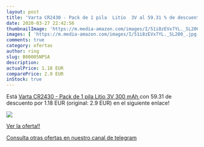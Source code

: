 ```yaml
---
layout: post
title: 'Varta CR2430 - Pack de 1 pila  Litio  3V al 59.31 % de descuento'
date: 2020-03-27 22:42:56
thumbnailImage: 'https://m.media-amazon.com/images/I/51i8zEVx7YL._SL200_.jpg'
images: [ 'https://m.media-amazon.com/images/I/51i8zEVx7YL._SL200_.jpg' ]
comments: true
category: ofertas
author: ring
slug: B00005NPSA
description:
actualPrice: 1.18 EUR
comparePrice: 2.9 EUR
inStock: true
---
```


Está [Varta CR2430 - Pack de 1 pila  Litio  3V  300 mAh ](https://www.amazon.com/dp/B00005NPSA/?tag=redken08-20) con 59.31 de descuento por 1.18 EUR (original: 2.9 EUR) en el siguiente enlace!

[![](https://m.media-amazon.com/images/I/51i8zEVx7YL._SL200_.jpg)](https://www.amazon.com/dp/B00005NPSA/?tag=redken08-20)

[Ver la oferta!!](https://www.amazon.com/dp/B00005NPSA/?tag=redken08-20)

[Consulta otras ofertas en nuestro canal de telegram](https://t.me/s/ofertas25)
